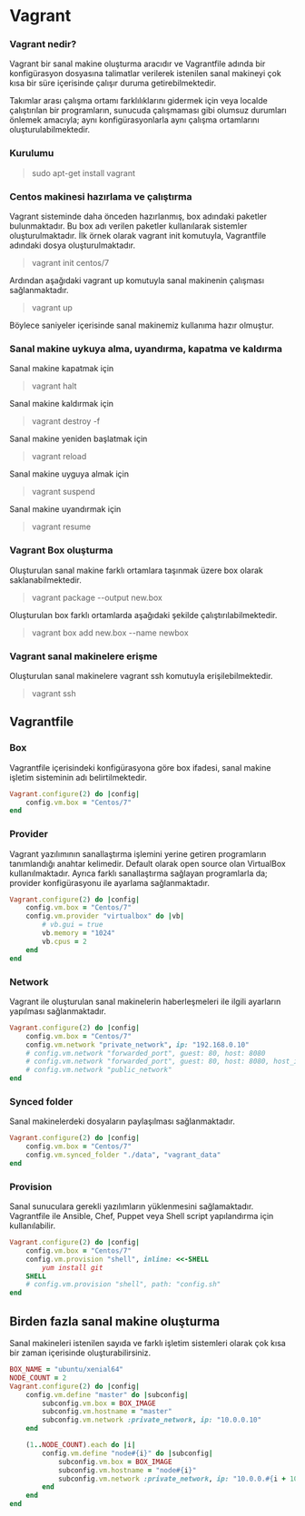 # Vagrant

### Vagrant nedir?
Vagrant bir sanal makine oluşturma aracıdır ve Vagrantfile adında bir konfigürasyon dosyasına talimatlar verilerek istenilen sanal makineyi çok kısa bir süre içerisinde çalışır duruma getirebilmektedir. 
    
Takımlar arası çalışma ortamı farklılıklarını gidermek için veya localde çalıştırılan bir programların, sunucuda çalışmaması gibi olumsuz durumları önlemek amacıyla; aynı konfigürasyonlarla aynı çalışma ortamlarını oluşturulabilmektedir.
    
### Kurulumu
> sudo apt-get install vagrant

### Centos makinesi hazırlama ve çalıştırma
Vagrant sisteminde daha önceden hazırlanmış, box adındaki paketler bulunmaktadır. Bu box adı verilen paketler kullanılarak sistemler oluşturulmaktadır. İlk örnek olarak vagrant init komutuyla, Vagrantfile adındaki dosya oluşturulmaktadır.

> vagrant init centos/7

Ardından aşağıdaki vagrant up komutuyla sanal makinenin çalışması sağlanmaktadır.

> vagrant up 

Böylece saniyeler içerisinde sanal makinemiz kullanıma hazır olmuştur.

### Sanal makine uykuya alma, uyandırma, kapatma ve kaldırma
Sanal makine kapatmak için

> vagrant halt

Sanal makine kaldırmak için

> vagrant destroy -f

Sanal makine yeniden başlatmak için

> vagrant reload

Sanal makine uyguya almak için

> vagrant suspend

Sanal makine uyandırmak için

> vagrant resume

### Vagrant Box oluşturma
Oluşturulan sanal makine farklı ortamlara taşınmak üzere box olarak saklanabilmektedir.

> vagrant package --output new.box

Oluşturulan box farklı ortamlarda aşağıdaki şekilde çalıştırılabilmektedir.

> vagrant box add new.box --name newbox

### Vagrant sanal makinelere erişme
Oluşturulan sanal makinelere vagrant ssh komutuyla erişilebilmektedir.

> vagrant ssh

## Vagrantfile

### Box
Vagrantfile içerisindeki konfigürasyona göre box ifadesi, sanal makine işletim sisteminin adı belirtilmektedir.
```ruby
Vagrant.configure(2) do |config|
    config.vm.box = "Centos/7"
end
```

### Provider
Vagrant yazılımının sanallaştırma işlemini yerine getiren programların tanımlandığı anahtar kelimedir. Default olarak open source olan VirtualBox kullanılmaktadır. Ayrıca farklı sanallaştırma sağlayan programlarla da; provider konfigürasyonu ile ayarlama sağlanmaktadır.
```ruby
Vagrant.configure(2) do |config|
    config.vm.box = "Centos/7"
    config.vm.provider "virtualbox" do |vb|
        # vb.gui = true
        vb.memory = "1024"
        vb.cpus = 2
    end
end
```

### Network
Vagrant ile oluşturulan sanal makinelerin haberleşmeleri ile ilgili ayarların yapılması sağlanmaktadır.
```ruby
Vagrant.configure(2) do |config|
    config.vm.box = "Centos/7"
    config.vm.network "private_network", ip: "192.168.0.10"
    # config.vm.network "forwarded_port", guest: 80, host: 8080
    # config.vm.network "forwarded_port", guest: 80, host: 8080, host_ip: "127.0.0.1"
    # config.vm.network "public_network"
end
```

### Synced folder
Sanal makinelerdeki dosyaların paylaşılması sağlanmaktadır.
```ruby
Vagrant.configure(2) do |config|
    config.vm.box = "Centos/7"
    config.vm.synced_folder "./data", "vagrant_data"
end
```

### Provision
Sanal sunuculara gerekli yazılımların yüklenmesini sağlamaktadır. Vagrantfile ile Ansible, Chef, Puppet veya Shell script yapılandırma için kullanılabilir.
```ruby
Vagrant.configure(2) do |config|
    config.vm.box = "Centos/7"
    config.vm.provision "shell", inline: <<-SHELL
        yum install git
    SHELL
    # config.vm.provision "shell", path: "config.sh"
end
```

## Birden fazla sanal makine oluşturma
Sanal makineleri istenilen sayıda ve farklı işletim sistemleri olarak çok kısa bir zaman içerisinde oluşturabilirsiniz.
```ruby
BOX_NAME = "ubuntu/xenial64"
NODE_COUNT = 2
Vagrant.configure(2) do |config|
    config.vm.define "master" do |subconfig|
        subconfig.vm.box = BOX_IMAGE
        subconfig.vm.hostname = "master"
        subconfig.vm.network :private_network, ip: "10.0.0.10"
    end

    (1..NODE_COUNT).each do |i|
        config.vm.define "node#{i}" do |subconfig|
            subconfig.vm.box = BOX_IMAGE
            subconfig.vm.hostname = "node#{i}"
            subconfig.vm.network :private_network, ip: "10.0.0.#{i + 10}"
        end
    end
end
```

